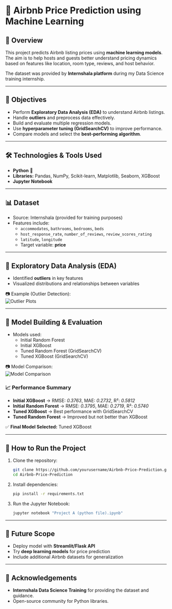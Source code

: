 # 🏡 Airbnb Price Prediction using Machine Learning  

## 📌 Overview  
This project predicts Airbnb listing prices using **machine learning models**. The aim is to help hosts and guests better understand pricing dynamics based on features like location, room type, reviews, and host behavior.  

The dataset was provided by **Internshala platform** during my Data Science training internship.  

---

## 🎯 Objectives  
- Perform **Exploratory Data Analysis (EDA)** to understand Airbnb listings.  
- Handle **outliers** and preprocess data effectively.  
- Build and evaluate multiple regression models.  
- Use **hyperparameter tuning (GridSearchCV)** to improve performance.  
- Compare models and select the **best-performing algorithm**.  

---

## 🛠️ Technologies & Tools Used  
- **Python** 🐍  
- **Libraries:** Pandas, NumPy, Scikit-learn, Matplotlib, Seaborn, XGBoost  
- **Jupyter Notebook**  

---

## 📊 Dataset  
- Source: Internshala (provided for training purposes)  
- Features include:  
  - `accommodates`, `bathrooms`, `bedrooms`, `beds`  
  - `host_response_rate`, `number_of_reviews`, `review_scores_rating`  
  - `latitude`, `longitude`  
  - Target variable: **price**  

---

## 🔎 Exploratory Data Analysis (EDA)  
- Identified **outliers** in key features  
- Visualized distributions and relationships between variables  

📷 Example (Outlier Detection):  
![Outlier Plots](./Screenshot%202025-09-04%20182614.png)  

---

## 🤖 Model Building & Evaluation  
- Models used:  
  - Initial Random Forest  
  - Initial XGBoost  
  - Tuned Random Forest (GridSearchCV)  
  - Tuned XGBoost (GridSearchCV)  

📷 Model Comparison:  
![Model Comparison](./Screenshot%202025-09-04%20182639.png)  

### 📈 Performance Summary  
- **Initial XGBoost** → RMSE: *0.3763*, MAE: *0.2732*, R²: *0.5812*  
- **Initial Random Forest** → RMSE: *0.3795*, MAE: *0.2719*, R²: *0.5740*  
- **Tuned XGBoost** → Best performance with GridSearchCV  
- **Tuned Random Forest** → Improved but not better than XGBoost  

✅ **Final Model Selected:** Tuned XGBoost  

---

## 🚀 How to Run the Project  
1. Clone the repository:  
   ```bash
   git clone https://github.com/yourusername/Airbnb-Price-Prediction.git
   cd Airbnb-Price-Prediction
   ```  
2. Install dependencies:  
   ```bash
   pip install -r requirements.txt
   ```  
3. Run the Jupyter Notebook:  
   ```bash
   jupyter notebook "Project A (python file).ipynb"
   ```  

---

## 🔮 Future Scope  
- Deploy model with **Streamlit/Flask API**  
- Try **deep learning models** for price prediction  
- Include additional Airbnb datasets for generalization  

---

## 🙌 Acknowledgements  
- **Internshala Data Science Training** for providing the dataset and guidance.  
- Open-source community for Python libraries.  
